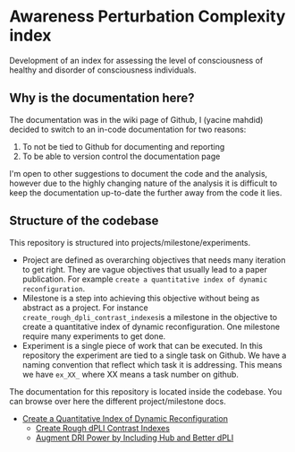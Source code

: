 # Awareness Perturbation Complexity index
Development of an index for assessing the level of consciousness of healthy and disorder of consciousness individuals.

## Why is the documentation here?
The documentation was in the wiki page of Github, I (yacine mahdid) decided to switch to an in-code documentation for two reasons:
1. To not be tied to Github for documenting and reporting
2. To be able to version control the documentation page

I'm open to other suggestions to document the code and the analysis, however due to the highly changing nature of the analysis it is difficult to keep the documentation up-to-date the further away from the code it lies.

## Structure of the codebase
This repository is structured into projects/milestone/experiments.
- Project are defined as overarching objectives that needs many iteration to get right. They are vague objectives that usually lead to a paper publication. For example `create a quantitative index of dynamic reconfiguration`.
- Milestone is a step into achieving this objective without being as abstract as a project. For instance `create_rough_dpli_contrast_indexes`is a milestone in the objective to create a quantitative index of dynamic reconfiguration. One milestone require many experiments to get done.
- Experiment is a single piece of work that can be executed. In this repository the experiment are tied to a single task on Github. We have a naming convention that reflect which task it is addressing. This means we have `ex_XX_` where XX means a task number on github. 

The documentation for this repository is located inside the codebase. You can browse over here the different project/milestone docs.
- [Create a Quantitative Index of Dynamic Reconfiguration](./projects/create_a_quantitative_index_of_dynamic_reconfiguration/README.md)
	- [Create Rough dPLI Contrast Indexes](./projects/create_a_quantitative_index_of_dynamic_reconfiguration/create_rough_dpli_contrast_indexes/README.md)
	- [Augment DRI Power by Including Hub and Better dPLI](./projects/create_a_quantitative_index_of_dynamic_reconfiguration/augment_dri_power_by_including_hub_and_better_dpli/README.md)


